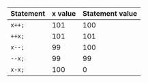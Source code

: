 Statement | x value | Statement value
--------- | ------- | ---------------
`x++;` | 101 | 100
`++x;` | 101 | 101
`x--;` | 99 | 100
`--x;` | 99 | 99
`x-x;` | 100 | 0